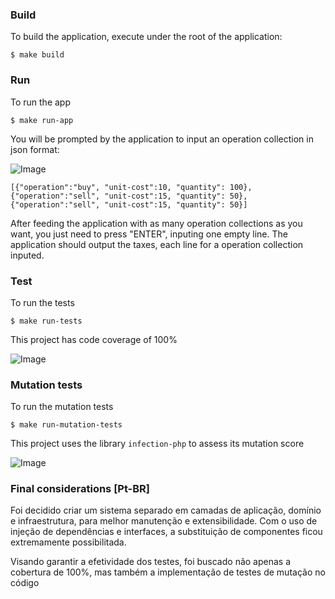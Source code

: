 ### Build

To build the application, execute under the root of the application:

```$ make build```

### Run

To run the app

```$ make run-app```

You will be prompted by the application to input an operation collection in json format:

![Image](img/run-app.png?raw=true)

```
[{"operation":"buy", "unit-cost":10, "quantity": 100},{"operation":"sell", "unit-cost":15, "quantity": 50},{"operation":"sell", "unit-cost":15, "quantity": 50}]
```

After feeding the application with as many operation collections as you want, you just need to press "ENTER", inputing one empty line. The application should output the taxes, each line for a operation collection inputed.

### Test

To run the tests

```$ make run-tests```

This project has code coverage of 100%

![Image](img/code-coverage.png?raw=true)

### Mutation tests

To run the mutation tests

```$ make run-mutation-tests```

This project uses the library `infection-php` to assess its mutation score

![Image](img/mutation-score.png?raw=true)

### Final considerations [Pt-BR]

Foi decidido criar um sistema separado em camadas de aplicação, domínio e infraestrutura, para melhor manutenção e extensibilidade. Com o uso de injeção de dependências e interfaces, a substituição de componentes ficou extremamente possibilitada.

Visando garantir a efetividade dos testes, foi buscado não apenas a cobertura de 100%, mas também a implementação de testes de mutação no código

